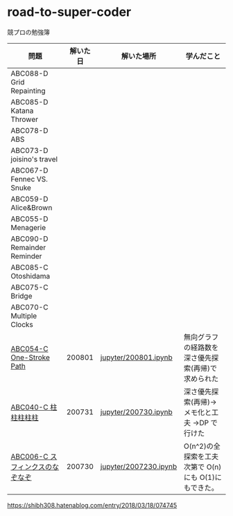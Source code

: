 # road-to-super-coder

競プロの勉強簿

| 問題                                                                                      | 解いた日 | 解いた場所                                                                                               | 学んだこと                                           |
| ----------------------------------------------------------------------------------------- | -------- | -------------------------------------------------------------------------------------------------------- | ---------------------------------------------------- |
| ABC088-D Grid Repainting                                                                  |          |                                                                                                          |                                                      |
| ABC085-D Katana Thrower                                                                   |          |                                                                                                          |                                                      |
| ABC078-D ABS                                                                              |          |                                                                                                          |                                                      |
| ABC073-D joisino's travel                                                                 |          |                                                                                                          |                                                      |
| ABC067-D Fennec VS. Snuke                                                                 |          |                                                                                                          |                                                      |
| ABC059-D Alice&Brown                                                                      |          |                                                                                                          |                                                      |
| ABC055-D Menagerie                                                                        |          |                                                                                                          |                                                      |
| ABC090-D Remainder Reminder                                                               |          |                                                                                                          |                                                      |
| ABC085-C Otoshidama                                                                       |          |                                                                                                          |                                                      |
| ABC075-C Bridge                                                                           |          |                                                                                                          |                                                      |
| ABC070-C Multiple Clocks                                                                  |          |                                                                                                          |                                                      |
| [ABC054-C One-Stroke Path](https://atcoder.jp/contests/abc054/tasks/abc054_c)             | 200801   | [jupyter/200801.ipynb](https://github.com/kudojp/road-to-super-coder/blob/master/jupyters/200801.ipynb)  | 無向グラフの経路数を深さ優先探索(再帰)で求められた   |
| [ABC040-C 柱柱柱柱柱](https://atcoder.jp/contests/abc040/tasks/abc040_c)                  | 200731   | [jupyter/200730.ipynb](https://github.com/kudojp/road-to-super-coder/blob/master/jupyters/200729.ipynb)  | 深さ優先探索(再帰)→ メモ化と工夫 →DP で行けた        |
| [ABC006-C スフィンクスのなぞなぞ](https://beta.atcoder.jp/contests/abc006/tasks/abc006_3) | 200730   | [jupyter/2007230.ipynb](https://github.com/kudojp/road-to-super-coder/blob/master/jupyters/200729.ipynb) | O(n^2)の全探索を工夫次第で O(n)にも O(1)にもできた。 |

https://shibh308.hatenablog.com/entry/2018/03/18/074745
